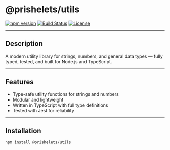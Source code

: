 # @prishelets/utils

[![npm version](https://img.shields.io/npm/v/@prishelets/utils.svg)](https://www.npmjs.com/package/@prishelets/utils)
[![Build Status](https://img.shields.io/github/actions/workflow/status/Curslo/prishelets/ci.yml?branch=main)](https://github.com/Curslo/prishelets/actions)
[![License](https://img.shields.io/npm/l/@prishelets/utils.svg)](https://github.com/Curslo/prishelets/blob/main/LICENSE)

---

## Description

A modern utility library for strings, numbers, and general data types — fully typed, tested, and built for Node.js and TypeScript.

---

## Features

- Type-safe utility functions for strings and numbers  
- Modular and lightweight  
- Written in TypeScript with full type definitions  
- Tested with Jest for reliability  

---

## Installation

```bash
npm install @prishelets/utils
